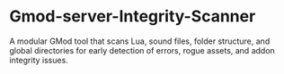 # Gmod-server-Integrity-Scanner
A modular GMod tool that scans Lua, sound files, folder structure, and global directories for early detection of errors, rogue assets, and addon integrity issues.
